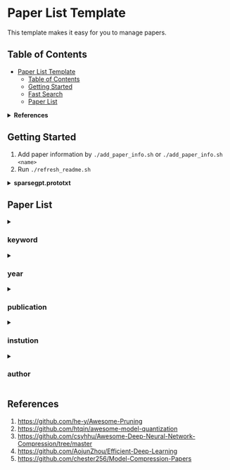 # Paper List Template

This template makes it easy for you to manage papers.

## Table of Contents

- [Paper List Template](#paper-list-template)
  - [Table of Contents](#table-of-contents)
  - [Getting Started](#getting-started)
  - [Fast Search](#fast-search)
  - [Paper List](#paper-list)

<details><summary><b>References</b></summary>
<p>

1. https://github.com/he-y/Awesome-Pruning
2. https://github.com/htqin/awesome-model-quantization
3. https://github.com/csyhhu/Awesome-Deep-Neural-Network-Compression/tree/master
4. https://github.com/AojunZhou/Efficient-Deep-Learning
5. https://github.com/chester256/Model-Compression-Papers

</p>
</details>

## Getting Started
1. Add paper information by `./add_paper_info.sh` or  `./add_paper_info.sh <name>`
2. Run `./refresh_readme.sh`

<details><summary><b>sparsegpt.prototxt</b></summary>
<p>

```
paper {
  title: "SparseGPT: Massive Language Models Can be Accurately Pruned in one-shot."
  abbr: "SparseGPT"
  url: "https://arxiv.org/pdf/2301.00774.pdf"
  authors: "Elias Frantar"
  authors: "Dan Alistarh"
  institutions: "IST Austria"
  institutions: "Neural Magic"
}
pub {
  where: "arXiv"
  year: 2023
}
code {
  type: "Pytorch"
  url: "https://github.com/IST-DASLab/sparsegpt"
}
note {
  url: "SparseGPT.md"
}
keyword {
  words: "sparsity"
}
```

</p>
</details>



## Paper List

<details><summary>

### keyword
</summary>
<p>

<details><summary><b>sparsity</b></summary>
<p>

|    | meta                                   | title                                                                                                                                                                                                                                    | publication   |   year | code                                               | note                                   | cover                                                           |
|---:|:---------------------------------------|:-----------------------------------------------------------------------------------------------------------------------------------------------------------------------------------------------------------------------------------------|:--------------|-------:|:---------------------------------------------------|:---------------------------------------|:----------------------------------------------------------------|
|  0 | [OpenVINO](./meta/OpenVINO.prototxt)   | [Post-training deep neural network pruning via layer-wise calibration](https://openaccess.thecvf.com/content/ICCV2021W/LPCV/papers/Lazarevich_Post-Training_Deep_Neural_Network_Pruning_via_Layer-Wise_Calibration_ICCVW_2021_paper.pdf) | ICCV workshop |   2021 |                                                    |                                        |                                                                 |
|  1 | [SparseGPT](./meta/sparsegpt.prototxt) | [SparseGPT: Massive Language Models Can be Accurately Pruned in one-shot.](https://arxiv.org/pdf/2301.00774.pdf)                                                                                                                         | arXiv         |   2023 | [Pytorch](https://github.com/IST-DASLab/sparsegpt) | [note](./notes/sparsegpt/SparseGPT.md) | <img width='400' alt='image' src='./notes/sparsegpt/cover.jpg'> |</p>
</details>
<details><summary><b>sparse</b></summary>
<p>

|    | meta                             | title                                                                                                                 | publication   |   year | code                                                 | note   | cover   |
|---:|:---------------------------------|:----------------------------------------------------------------------------------------------------------------------|:--------------|-------:|:-----------------------------------------------------|:-------|:--------|
|  0 | [MVUE](./meta/2U5DXO7C.prototxt) | [Minimum Variance Unbiased N:M Sparsity for the Neural Gradients](https://openreview.net/pdf?id=vuD2xEtxZcj)          | ICLR          |   2023 |                                                      |        |         |
|  1 | [SMC](./meta/EHWNTP1V.prototxt)  | [Sparsity May Cry: Let Us Fail (Current) Sparse Neural Networks Together!](https://openreview.net/pdf?id=J6F3lLg4Kdp) | ICLR          |   2023 | [SMC-Bench](https://github.com/VITA-Group/SMC-Bench) |        |         |</p>
</details>
<details><summary><b>quantization</b></summary>
<p>

|    | meta                         | title                                                                                                            | publication   |   year | code                                            | note   | cover   |
|---:|:-----------------------------|:-----------------------------------------------------------------------------------------------------------------|:--------------|-------:|:------------------------------------------------|:-------|:--------|
|  0 | [RPTQ](./meta/RPTQ.prototxt) | [RPTQ: Reorder-based Post-training Quantization for Large Language Models](https://arxiv.org/pdf/2304.01089.pdf) | arXiv         |   2023 | [PyTorch](https://github.com/hahnyuan/RPTQ4LLM) |        |         |</p>
</details>
</p>
</details>

<details><summary>

### year
</summary>
<p>

<details><summary><b>2023</b></summary>
<p>

|    | meta                                   | title                                                                                                                 | publication   |   year | code                                                 | note                                   | cover                                                           |
|---:|:---------------------------------------|:----------------------------------------------------------------------------------------------------------------------|:--------------|-------:|:-----------------------------------------------------|:---------------------------------------|:----------------------------------------------------------------|
|  0 | [MVUE](./meta/2U5DXO7C.prototxt)       | [Minimum Variance Unbiased N:M Sparsity for the Neural Gradients](https://openreview.net/pdf?id=vuD2xEtxZcj)          | ICLR          |   2023 |                                                      |                                        |                                                                 |
|  1 | [SMC](./meta/EHWNTP1V.prototxt)        | [Sparsity May Cry: Let Us Fail (Current) Sparse Neural Networks Together!](https://openreview.net/pdf?id=J6F3lLg4Kdp) | ICLR          |   2023 | [SMC-Bench](https://github.com/VITA-Group/SMC-Bench) |                                        |                                                                 |
|  2 | [RPTQ](./meta/RPTQ.prototxt)           | [RPTQ: Reorder-based Post-training Quantization for Large Language Models](https://arxiv.org/pdf/2304.01089.pdf)      | arXiv         |   2023 | [PyTorch](https://github.com/hahnyuan/RPTQ4LLM)      |                                        |                                                                 |
|  3 | [SparseGPT](./meta/sparsegpt.prototxt) | [SparseGPT: Massive Language Models Can be Accurately Pruned in one-shot.](https://arxiv.org/pdf/2301.00774.pdf)      | arXiv         |   2023 | [Pytorch](https://github.com/IST-DASLab/sparsegpt)   | [note](./notes/sparsegpt/SparseGPT.md) | <img width='400' alt='image' src='./notes/sparsegpt/cover.jpg'> |</p>
</details>
<details><summary><b>2021</b></summary>
<p>

|    | meta                                 | title                                                                                                                                                                                                                                    | publication   |   year | code   | note   | cover   |
|---:|:-------------------------------------|:-----------------------------------------------------------------------------------------------------------------------------------------------------------------------------------------------------------------------------------------|:--------------|-------:|:-------|:-------|:--------|
|  0 | [OpenVINO](./meta/OpenVINO.prototxt) | [Post-training deep neural network pruning via layer-wise calibration](https://openaccess.thecvf.com/content/ICCV2021W/LPCV/papers/Lazarevich_Post-Training_Deep_Neural_Network_Pruning_via_Layer-Wise_Calibration_ICCVW_2021_paper.pdf) | ICCV workshop |   2021 |        |        |         |</p>
</details>
</p>
</details>

<details><summary>

### publication
</summary>
<p>

<details><summary><b>arXiv</b></summary>
<p>

|    | meta                                   | title                                                                                                            | publication   |   year | code                                               | note                                   | cover                                                           |
|---:|:---------------------------------------|:-----------------------------------------------------------------------------------------------------------------|:--------------|-------:|:---------------------------------------------------|:---------------------------------------|:----------------------------------------------------------------|
|  0 | [RPTQ](./meta/RPTQ.prototxt)           | [RPTQ: Reorder-based Post-training Quantization for Large Language Models](https://arxiv.org/pdf/2304.01089.pdf) | arXiv         |   2023 | [PyTorch](https://github.com/hahnyuan/RPTQ4LLM)    |                                        |                                                                 |
|  1 | [SparseGPT](./meta/sparsegpt.prototxt) | [SparseGPT: Massive Language Models Can be Accurately Pruned in one-shot.](https://arxiv.org/pdf/2301.00774.pdf) | arXiv         |   2023 | [Pytorch](https://github.com/IST-DASLab/sparsegpt) | [note](./notes/sparsegpt/SparseGPT.md) | <img width='400' alt='image' src='./notes/sparsegpt/cover.jpg'> |</p>
</details>
<details><summary><b>ICLR</b></summary>
<p>

|    | meta                             | title                                                                                                                 | publication   |   year | code                                                 | note   | cover   |
|---:|:---------------------------------|:----------------------------------------------------------------------------------------------------------------------|:--------------|-------:|:-----------------------------------------------------|:-------|:--------|
|  0 | [MVUE](./meta/2U5DXO7C.prototxt) | [Minimum Variance Unbiased N:M Sparsity for the Neural Gradients](https://openreview.net/pdf?id=vuD2xEtxZcj)          | ICLR          |   2023 |                                                      |        |         |
|  1 | [SMC](./meta/EHWNTP1V.prototxt)  | [Sparsity May Cry: Let Us Fail (Current) Sparse Neural Networks Together!](https://openreview.net/pdf?id=J6F3lLg4Kdp) | ICLR          |   2023 | [SMC-Bench](https://github.com/VITA-Group/SMC-Bench) |        |         |</p>
</details>
<details><summary><b>ICCV-workshop</b></summary>
<p>

|    | meta                                 | title                                                                                                                                                                                                                                    | publication   |   year | code   | note   | cover   |
|---:|:-------------------------------------|:-----------------------------------------------------------------------------------------------------------------------------------------------------------------------------------------------------------------------------------------|:--------------|-------:|:-------|:-------|:--------|
|  0 | [OpenVINO](./meta/OpenVINO.prototxt) | [Post-training deep neural network pruning via layer-wise calibration](https://openaccess.thecvf.com/content/ICCV2021W/LPCV/papers/Lazarevich_Post-Training_Deep_Neural_Network_Pruning_via_Layer-Wise_Calibration_ICCVW_2021_paper.pdf) | ICCV workshop |   2021 |        |        |         |</p>
</details>
</p>
</details>

<details><summary>

### instution
</summary>
<p>

<details><summary><b>University-of-Texas-at-Austin</b></summary>
<p>

|    | meta                            | title                                                                                                                 | publication   |   year | code                                                 | note   | cover   |
|---:|:--------------------------------|:----------------------------------------------------------------------------------------------------------------------|:--------------|-------:|:-----------------------------------------------------|:-------|:--------|
|  0 | [SMC](./meta/EHWNTP1V.prototxt) | [Sparsity May Cry: Let Us Fail (Current) Sparse Neural Networks Together!](https://openreview.net/pdf?id=J6F3lLg4Kdp) | ICLR          |   2023 | [SMC-Bench](https://github.com/VITA-Group/SMC-Bench) |        |         |</p>
</details>
<details><summary><b>Tencent-AI-Lab</b></summary>
<p>

|    | meta                         | title                                                                                                            | publication   |   year | code                                            | note   | cover   |
|---:|:-----------------------------|:-----------------------------------------------------------------------------------------------------------------|:--------------|-------:|:------------------------------------------------|:-------|:--------|
|  0 | [RPTQ](./meta/RPTQ.prototxt) | [RPTQ: Reorder-based Post-training Quantization for Large Language Models](https://arxiv.org/pdf/2304.01089.pdf) | arXiv         |   2023 | [PyTorch](https://github.com/hahnyuan/RPTQ4LLM) |        |         |</p>
</details>
<details><summary><b>Neural-Magic</b></summary>
<p>

|    | meta                                   | title                                                                                                            | publication   |   year | code                                               | note                                   | cover                                                           |
|---:|:---------------------------------------|:-----------------------------------------------------------------------------------------------------------------|:--------------|-------:|:---------------------------------------------------|:---------------------------------------|:----------------------------------------------------------------|
|  0 | [SparseGPT](./meta/sparsegpt.prototxt) | [SparseGPT: Massive Language Models Can be Accurately Pruned in one-shot.](https://arxiv.org/pdf/2301.00774.pdf) | arXiv         |   2023 | [Pytorch](https://github.com/IST-DASLab/sparsegpt) | [note](./notes/sparsegpt/SparseGPT.md) | <img width='400' alt='image' src='./notes/sparsegpt/cover.jpg'> |</p>
</details>
<details><summary><b>Intel-Corporation</b></summary>
<p>

|    | meta                                 | title                                                                                                                                                                                                                                    | publication   |   year | code   | note   | cover   |
|---:|:-------------------------------------|:-----------------------------------------------------------------------------------------------------------------------------------------------------------------------------------------------------------------------------------------|:--------------|-------:|:-------|:-------|:--------|
|  0 | [OpenVINO](./meta/OpenVINO.prototxt) | [Post-training deep neural network pruning via layer-wise calibration](https://openaccess.thecvf.com/content/ICCV2021W/LPCV/papers/Lazarevich_Post-Training_Deep_Neural_Network_Pruning_via_Layer-Wise_Calibration_ICCVW_2021_paper.pdf) | ICCV workshop |   2021 |        |        |         |</p>
</details>
<details><summary><b>IST-Austria</b></summary>
<p>

|    | meta                                   | title                                                                                                            | publication   |   year | code                                               | note                                   | cover                                                           |
|---:|:---------------------------------------|:-----------------------------------------------------------------------------------------------------------------|:--------------|-------:|:---------------------------------------------------|:---------------------------------------|:----------------------------------------------------------------|
|  0 | [SparseGPT](./meta/sparsegpt.prototxt) | [SparseGPT: Massive Language Models Can be Accurately Pruned in one-shot.](https://arxiv.org/pdf/2301.00774.pdf) | arXiv         |   2023 | [Pytorch](https://github.com/IST-DASLab/sparsegpt) | [note](./notes/sparsegpt/SparseGPT.md) | <img width='400' alt='image' src='./notes/sparsegpt/cover.jpg'> |</p>
</details>
<details><summary><b>Houmo-AI</b></summary>
<p>

|    | meta                         | title                                                                                                            | publication   |   year | code                                            | note   | cover   |
|---:|:-----------------------------|:-----------------------------------------------------------------------------------------------------------------|:--------------|-------:|:------------------------------------------------|:-------|:--------|
|  0 | [RPTQ](./meta/RPTQ.prototxt) | [RPTQ: Reorder-based Post-training Quantization for Large Language Models](https://arxiv.org/pdf/2304.01089.pdf) | arXiv         |   2023 | [PyTorch](https://github.com/hahnyuan/RPTQ4LLM) |        |         |</p>
</details>
<details><summary><b>Habana-Labs</b></summary>
<p>

|    | meta                             | title                                                                                                        | publication   |   year | code   | note   | cover   |
|---:|:---------------------------------|:-------------------------------------------------------------------------------------------------------------|:--------------|-------:|:-------|:-------|:--------|
|  0 | [MVUE](./meta/2U5DXO7C.prototxt) | [Minimum Variance Unbiased N:M Sparsity for the Neural Gradients](https://openreview.net/pdf?id=vuD2xEtxZcj) | ICLR          |   2023 |        |        |         |</p>
</details>
<details><summary><b>Eindhoven-University-of-Technology</b></summary>
<p>

|    | meta                            | title                                                                                                                 | publication   |   year | code                                                 | note   | cover   |
|---:|:--------------------------------|:----------------------------------------------------------------------------------------------------------------------|:--------------|-------:|:-----------------------------------------------------|:-------|:--------|
|  0 | [SMC](./meta/EHWNTP1V.prototxt) | [Sparsity May Cry: Let Us Fail (Current) Sparse Neural Networks Together!](https://openreview.net/pdf?id=J6F3lLg4Kdp) | ICLR          |   2023 | [SMC-Bench](https://github.com/VITA-Group/SMC-Bench) |        |         |</p>
</details>
</p>
</details>

<details><summary>

### author
</summary>
<p>

<details><summary><b>Zhihang-Yuan</b></summary>
<p>

|    | meta                         | title                                                                                                            | publication   |   year | code                                            | note   | cover   |
|---:|:-----------------------------|:-----------------------------------------------------------------------------------------------------------------|:--------------|-------:|:------------------------------------------------|:-------|:--------|
|  0 | [RPTQ](./meta/RPTQ.prototxt) | [RPTQ: Reorder-based Post-training Quantization for Large Language Models](https://arxiv.org/pdf/2304.01089.pdf) | arXiv         |   2023 | [PyTorch](https://github.com/hahnyuan/RPTQ4LLM) |        |         |</p>
</details>
<details><summary><b>Zhangyang-Wang</b></summary>
<p>

|    | meta                            | title                                                                                                                 | publication   |   year | code                                                 | note   | cover   |
|---:|:--------------------------------|:----------------------------------------------------------------------------------------------------------------------|:--------------|-------:|:-----------------------------------------------------|:-------|:--------|
|  0 | [SMC](./meta/EHWNTP1V.prototxt) | [Sparsity May Cry: Let Us Fail (Current) Sparse Neural Networks Together!](https://openreview.net/pdf?id=J6F3lLg4Kdp) | ICLR          |   2023 | [SMC-Bench](https://github.com/VITA-Group/SMC-Bench) |        |         |</p>
</details>
<details><summary><b>Shiwei-Liu</b></summary>
<p>

|    | meta                            | title                                                                                                                 | publication   |   year | code                                                 | note   | cover   |
|---:|:--------------------------------|:----------------------------------------------------------------------------------------------------------------------|:--------------|-------:|:-----------------------------------------------------|:-------|:--------|
|  0 | [SMC](./meta/EHWNTP1V.prototxt) | [Sparsity May Cry: Let Us Fail (Current) Sparse Neural Networks Together!](https://openreview.net/pdf?id=J6F3lLg4Kdp) | ICLR          |   2023 | [SMC-Bench](https://github.com/VITA-Group/SMC-Bench) |        |         |</p>
</details>
<details><summary><b>Nikita-Malinin</b></summary>
<p>

|    | meta                                 | title                                                                                                                                                                                                                                    | publication   |   year | code   | note   | cover   |
|---:|:-------------------------------------|:-----------------------------------------------------------------------------------------------------------------------------------------------------------------------------------------------------------------------------------------|:--------------|-------:|:-------|:-------|:--------|
|  0 | [OpenVINO](./meta/OpenVINO.prototxt) | [Post-training deep neural network pruning via layer-wise calibration](https://openaccess.thecvf.com/content/ICCV2021W/LPCV/papers/Lazarevich_Post-Training_Deep_Neural_Network_Pruning_via_Layer-Wise_Calibration_ICCVW_2021_paper.pdf) | ICCV workshop |   2021 |        |        |         |</p>
</details>
<details><summary><b>Ivan-Lazarevich</b></summary>
<p>

|    | meta                                 | title                                                                                                                                                                                                                                    | publication   |   year | code   | note   | cover   |
|---:|:-------------------------------------|:-----------------------------------------------------------------------------------------------------------------------------------------------------------------------------------------------------------------------------------------|:--------------|-------:|:-------|:-------|:--------|
|  0 | [OpenVINO](./meta/OpenVINO.prototxt) | [Post-training deep neural network pruning via layer-wise calibration](https://openaccess.thecvf.com/content/ICCV2021W/LPCV/papers/Lazarevich_Post-Training_Deep_Neural_Network_Pruning_via_Layer-Wise_Calibration_ICCVW_2021_paper.pdf) | ICCV workshop |   2021 |        |        |         |</p>
</details>
<details><summary><b>Elias-Frantar</b></summary>
<p>

|    | meta                                   | title                                                                                                            | publication   |   year | code                                               | note                                   | cover                                                           |
|---:|:---------------------------------------|:-----------------------------------------------------------------------------------------------------------------|:--------------|-------:|:---------------------------------------------------|:---------------------------------------|:----------------------------------------------------------------|
|  0 | [SparseGPT](./meta/sparsegpt.prototxt) | [SparseGPT: Massive Language Models Can be Accurately Pruned in one-shot.](https://arxiv.org/pdf/2301.00774.pdf) | arXiv         |   2023 | [Pytorch](https://github.com/IST-DASLab/sparsegpt) | [note](./notes/sparsegpt/SparseGPT.md) | <img width='400' alt='image' src='./notes/sparsegpt/cover.jpg'> |</p>
</details>
<details><summary><b>Daniel-Soudry</b></summary>
<p>

|    | meta                             | title                                                                                                        | publication   |   year | code   | note   | cover   |
|---:|:---------------------------------|:-------------------------------------------------------------------------------------------------------------|:--------------|-------:|:-------|:-------|:--------|
|  0 | [MVUE](./meta/2U5DXO7C.prototxt) | [Minimum Variance Unbiased N:M Sparsity for the Neural Gradients](https://openreview.net/pdf?id=vuD2xEtxZcj) | ICLR          |   2023 |        |        |         |</p>
</details>
<details><summary><b>Dan-Alistarh</b></summary>
<p>

|    | meta                                   | title                                                                                                            | publication   |   year | code                                               | note                                   | cover                                                           |
|---:|:---------------------------------------|:-----------------------------------------------------------------------------------------------------------------|:--------------|-------:|:---------------------------------------------------|:---------------------------------------|:----------------------------------------------------------------|
|  0 | [SparseGPT](./meta/sparsegpt.prototxt) | [SparseGPT: Massive Language Models Can be Accurately Pruned in one-shot.](https://arxiv.org/pdf/2301.00774.pdf) | arXiv         |   2023 | [Pytorch](https://github.com/IST-DASLab/sparsegpt) | [note](./notes/sparsegpt/SparseGPT.md) | <img width='400' alt='image' src='./notes/sparsegpt/cover.jpg'> |</p>
</details>
<details><summary><b>Brian-Chmiel</b></summary>
<p>

|    | meta                             | title                                                                                                        | publication   |   year | code   | note   | cover   |
|---:|:---------------------------------|:-------------------------------------------------------------------------------------------------------------|:--------------|-------:|:-------|:-------|:--------|
|  0 | [MVUE](./meta/2U5DXO7C.prototxt) | [Minimum Variance Unbiased N:M Sparsity for the Neural Gradients](https://openreview.net/pdf?id=vuD2xEtxZcj) | ICLR          |   2023 |        |        |         |</p>
</details>
<details><summary><b>Bingzhe-Wu</b></summary>
<p>

|    | meta                         | title                                                                                                            | publication   |   year | code                                            | note   | cover   |
|---:|:-----------------------------|:-----------------------------------------------------------------------------------------------------------------|:--------------|-------:|:------------------------------------------------|:-------|:--------|
|  0 | [RPTQ](./meta/RPTQ.prototxt) | [RPTQ: Reorder-based Post-training Quantization for Large Language Models](https://arxiv.org/pdf/2304.01089.pdf) | arXiv         |   2023 | [PyTorch](https://github.com/hahnyuan/RPTQ4LLM) |        |         |</p>
</details>
</p>
</details>


## References

1. https://github.com/he-y/Awesome-Pruning
2. https://github.com/htqin/awesome-model-quantization
3. https://github.com/csyhhu/Awesome-Deep-Neural-Network-Compression/tree/master
4. https://github.com/AojunZhou/Efficient-Deep-Learning
5. https://github.com/chester256/Model-Compression-Papers
